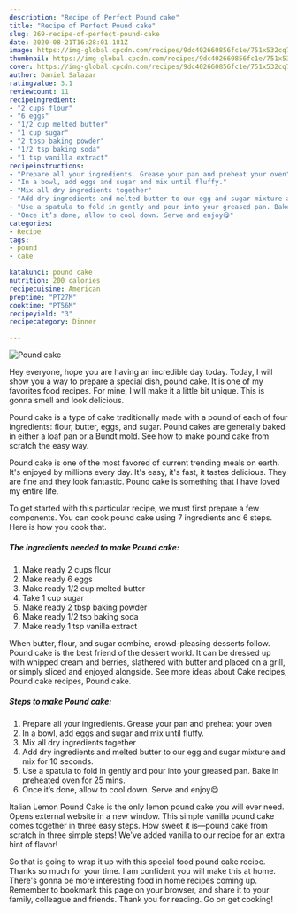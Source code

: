 ```yaml
---
description: "Recipe of Perfect Pound cake"
title: "Recipe of Perfect Pound cake"
slug: 269-recipe-of-perfect-pound-cake
date: 2020-08-21T16:28:01.181Z
image: https://img-global.cpcdn.com/recipes/9dc402660856fc1e/751x532cq70/pound-cake-recipe-main-photo.jpg
thumbnail: https://img-global.cpcdn.com/recipes/9dc402660856fc1e/751x532cq70/pound-cake-recipe-main-photo.jpg
cover: https://img-global.cpcdn.com/recipes/9dc402660856fc1e/751x532cq70/pound-cake-recipe-main-photo.jpg
author: Daniel Salazar
ratingvalue: 3.1
reviewcount: 11
recipeingredient:
- "2 cups flour"
- "6 eggs"
- "1/2 cup melted butter"
- "1 cup sugar"
- "2 tbsp baking powder"
- "1/2 tsp baking soda"
- "1 tsp vanilla extract"
recipeinstructions:
- "Prepare all your ingredients. Grease your pan and preheat your oven"
- "In a bowl, add eggs and sugar and mix until fluffy."
- "Mix all dry ingredients together"
- "Add dry ingredients and melted butter to our egg and sugar mixture and mix for 10 seconds."
- "Use a spatula to fold in gently and pour into your greased pan. Bake in preheated oven for 25 mins."
- "Once it’s done, allow to cool down. Serve and enjoy😋"
categories:
- Recipe
tags:
- pound
- cake

katakunci: pound cake 
nutrition: 200 calories
recipecuisine: American
preptime: "PT27M"
cooktime: "PT56M"
recipeyield: "3"
recipecategory: Dinner

---
```



![Pound cake](https://img-global.cpcdn.com/recipes/9dc402660856fc1e/751x532cq70/pound-cake-recipe-main-photo.jpg)

Hey everyone, hope you are having an incredible day today. Today, I will show you a way to prepare a special dish, pound cake. It is one of my favorites food recipes. For mine, I will make it a little bit unique. This is gonna smell and look delicious.

Pound cake is a type of cake traditionally made with a pound of each of four ingredients: flour, butter, eggs, and sugar. Pound cakes are generally baked in either a loaf pan or a Bundt mold. See how to make pound cake from scratch the easy way.

Pound cake is one of the most favored of current trending meals on earth. It's enjoyed by millions every day. It's easy, it's fast, it tastes delicious. They are fine and they look fantastic. Pound cake is something that I have loved my entire life.


To get started with this particular recipe, we must first prepare a few components. You can cook pound cake using 7 ingredients and 6 steps. Here is how you cook that.

<!--inarticleads1-->

##### The ingredients needed to make Pound cake:

1. Make ready 2 cups flour
1. Make ready 6 eggs
1. Make ready 1/2 cup melted butter
1. Take 1 cup sugar
1. Make ready 2 tbsp baking powder
1. Make ready 1/2 tsp baking soda
1. Make ready 1 tsp vanilla extract


When butter, flour, and sugar combine, crowd-pleasing desserts follow. Pound cake is the best friend of the dessert world. It can be dressed up with whipped cream and berries, slathered with butter and placed on a grill, or simply sliced and enjoyed alongside. See more ideas about Cake recipes, Pound cake recipes, Pound cake. 

<!--inarticleads2-->

##### Steps to make Pound cake:

1. Prepare all your ingredients. Grease your pan and preheat your oven
1. In a bowl, add eggs and sugar and mix until fluffy.
1. Mix all dry ingredients together
1. Add dry ingredients and melted butter to our egg and sugar mixture and mix for 10 seconds.
1. Use a spatula to fold in gently and pour into your greased pan. Bake in preheated oven for 25 mins.
1. Once it’s done, allow to cool down. Serve and enjoy😋


Italian Lemon Pound Cake is the only lemon pound cake you will ever need. Opens external website in a new window. This simple vanilla pound cake comes together in three easy steps. How sweet it is—pound cake from scratch in three simple steps! We&#39;ve added vanilla to our recipe for an extra hint of flavor! 

So that is going to wrap it up with this special food pound cake recipe. Thanks so much for your time. I am confident you will make this at home. There's gonna be more interesting food in home recipes coming up. Remember to bookmark this page on your browser, and share it to your family, colleague and friends. Thank you for reading. Go on get cooking!
